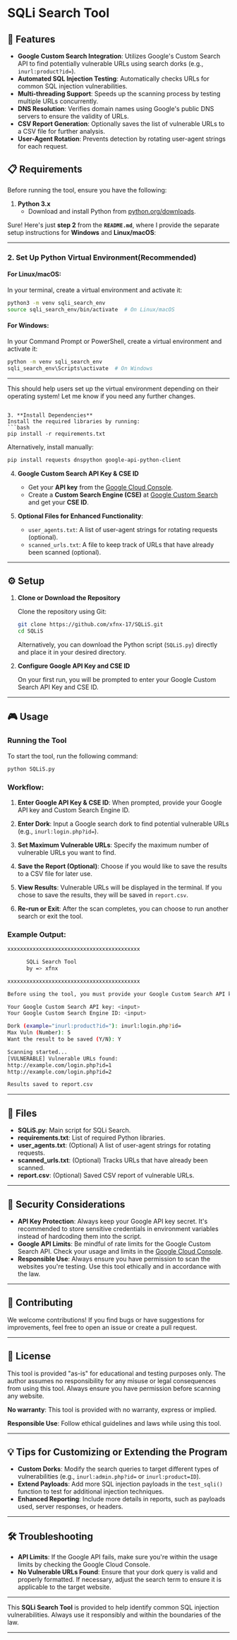 # SQLi Search Tool

## 🚀 Features

- **Google Custom Search Integration**: Utilizes Google's Custom Search API to find potentially vulnerable URLs using search dorks (e.g., `inurl:product?id=`).
- **Automated SQL Injection Testing**: Automatically checks URLs for common SQL injection vulnerabilities.
- **Multi-threading Support**: Speeds up the scanning process by testing multiple URLs concurrently.
- **DNS Resolution**: Verifies domain names using Google's public DNS servers to ensure the validity of URLs.
- **CSV Report Generation**: Optionally saves the list of vulnerable URLs to a CSV file for further analysis.
- **User-Agent Rotation**: Prevents detection by rotating user-agent strings for each request.

## 📋 Requirements

Before running the tool, ensure you have the following:

1. **Python 3.x**
   - Download and install Python from [python.org/downloads](https://python.org/downloads).

Sure! Here's just **step 2** from the **`README.md`**, where I provide the separate setup instructions for **Windows** and **Linux/macOS**:

---

### 2. Set Up Python Virtual Environment(Recommended)

#### **For Linux/macOS:**

In your terminal, create a virtual environment and activate it:

```bash
python3 -m venv sqli_search_env
source sqli_search_env/bin/activate  # On Linux/macOS
```

#### **For Windows:**

In your Command Prompt or PowerShell, create a virtual environment and activate it:

```bash
python -m venv sqli_search_env
sqli_search_env\Scripts\activate  # On Windows
```

---

This should help users set up the virtual environment depending on their operating system! Let me know if you need any further changes.

   ```

3. **Install Dependencies**
   Install the required libraries by running:
   ```bash
   pip install -r requirements.txt
   ```
   Alternatively, install manually:
   ```bash
   pip install requests dnspython google-api-python-client
   ```

4. **Google Custom Search API Key & CSE ID**
   - Get your **API key** from the [Google Cloud Console](https://console.cloud.google.com/).
   - Create a **Custom Search Engine (CSE)** at [Google Custom Search](https://cse.google.com/cse/) and get your **CSE ID**.

5. **Optional Files for Enhanced Functionality**:
   - `user_agents.txt`: A list of user-agent strings for rotating requests (optional).
   - `scanned_urls.txt`: A file to keep track of URLs that have already been scanned (optional).

---

## ⚙️ Setup

1. **Clone or Download the Repository**

   Clone the repository using Git:
   ```bash
   git clone https://github.com/xfnx-17/SQLiS.git
   cd SQLiS
   ```

   Alternatively, you can download the Python script (`SQLiS.py`) directly and place it in your desired directory.

2. **Configure Google API Key and CSE ID**

   On your first run, you will be prompted to enter your Google Custom Search API Key and CSE ID.

---

## 🎮 Usage

### Running the Tool

To start the tool, run the following command:

```bash
python SQLiS.py
```

### Workflow:
1. **Enter Google API Key & CSE ID**: When prompted, provide your Google API key and Custom Search Engine ID.
   
2. **Enter Dork**: Input a Google search dork to find potential vulnerable URLs (e.g., `inurl:login.php?id=`).

3. **Set Maximum Vulnerable URLs**: Specify the maximum number of vulnerable URLs you want to find.

4. **Save the Report (Optional)**: Choose if you would like to save the results to a CSV file for later use.

5. **View Results**: Vulnerable URLs will be displayed in the terminal. If you chose to save the results, they will be saved in `report.csv`.

6. **Re-run or Exit**: After the scan completes, you can choose to run another search or exit the tool.

### Example Output:

```bash
xxxxxxxxxxxxxxxxxxxxxxxxxxxxxxxxxxxxxxxxxx

      SQLi Search Tool
      by => xfnx

xxxxxxxxxxxxxxxxxxxxxxxxxxxxxxxxxxxxxxxxxx

Before using the tool, you must provide your Google Custom Search API key and Custom Search Engine ID.

Your Google Custom Search API key: <input>
Your Google Custom Search Engine ID: <input>

Dork (example="inurl:product?id="): inurl:login.php?id=
Max Vuln (Number): 5
Want the result to be saved (Y/N): Y

Scanning started...
[VULNERABLE] Vulnerable URLs found:
http://example.com/login.php?id=1
http://example.com/login.php?id=2

Results saved to report.csv
```

---

## 📂 Files

- **SQLiS.py**: Main script for SQLi Search.
- **requirements.txt**: List of required Python libraries.
- **user_agents.txt**: (Optional) A list of user-agent strings for rotating requests.
- **scanned_urls.txt**: (Optional) Tracks URLs that have already been scanned.
- **report.csv**: (Optional) Saved CSV report of vulnerable URLs.

---

## 🔐 Security Considerations

- **API Key Protection**: Always keep your Google API key secret. It's recommended to store sensitive credentials in environment variables instead of hardcoding them into the script.
- **Google API Limits**: Be mindful of rate limits for the Google Custom Search API. Check your usage and limits in the [Google Cloud Console](https://console.cloud.google.com/).
- **Responsible Use**: Always ensure you have permission to scan the websites you're testing. Use this tool ethically and in accordance with the law.

---

## 🌱 Contributing

We welcome contributions! If you find bugs or have suggestions for improvements, feel free to open an issue or create a pull request.

---

## 📜 License

This tool is provided "as-is" for educational and testing purposes only. The author assumes no responsibility for any misuse or legal consequences from using this tool. Always ensure you have permission before scanning any website.

**No warranty**: This tool is provided with no warranty, express or implied.

**Responsible Use**: Follow ethical guidelines and laws while using this tool.

---

## 💡 Tips for Customizing or Extending the Program

- **Custom Dorks**: Modify the search queries to target different types of vulnerabilities (e.g., `inurl:admin.php?id=` or `inurl:product=ID`).
- **Extend Payloads**: Add more SQL injection payloads in the `test_sqli()` function to test for additional injection techniques.
- **Enhanced Reporting**: Include more details in reports, such as payloads used, server responses, or headers.

---

## 🛠️ Troubleshooting

- **API Limits**: If the Google API fails, make sure you're within the usage limits by checking the Google Cloud Console.
- **No Vulnerable URLs Found**: Ensure that your dork query is valid and properly formatted. If necessary, adjust the search term to ensure it is applicable to the target website.

---

This **SQLi Search Tool** is provided to help identify common SQL injection vulnerabilities. Always use it responsibly and within the boundaries of the law.

---
